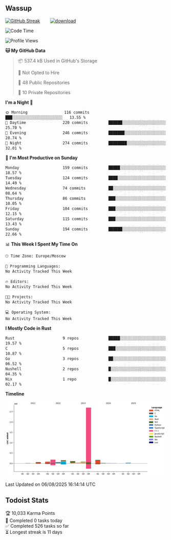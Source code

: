 ## Wassup

<!--
-->

[![GitHub Streak](http://github-readme-streak-stats.herokuapp.com?user=archeoss&theme=shades-of-purple&hide_border=true&date_format=j%20M%5B%20Y%5D)](https://git.io/streak-stats)&nbsp;&nbsp;&nbsp;&nbsp;&nbsp;&nbsp;&nbsp;&nbsp;[![download](https://user-images.githubusercontent.com/68448737/147796309-d8b65b1d-4dde-40d9-b03a-2b42aaa6cd43.jpeg)
](http://bmstu.ru/)

<!--START_SECTION:waka-->
![Code Time](http://img.shields.io/badge/Code%20Time-3%2C995%20hrs%2047%20mins-blue)

![Profile Views](http://img.shields.io/badge/Profile%20Views-0-blue)

**🐱 My GitHub Data** 

> 📦 537.4 kB Used in GitHub's Storage 
 > 
> 🚫 Not Opted to Hire
 > 
> 📜 48 Public Repositories 
 > 
> 🔑 10 Private Repositories 
 > 
**I'm a Night 🦉** 

```text
🌞 Morning                116 commits         ███░░░░░░░░░░░░░░░░░░░░░░   13.55 % 
🌆 Daytime                220 commits         ██████░░░░░░░░░░░░░░░░░░░   25.70 % 
🌃 Evening                246 commits         ███████░░░░░░░░░░░░░░░░░░   28.74 % 
🌙 Night                  274 commits         ████████░░░░░░░░░░░░░░░░░   32.01 % 
```
📅 **I'm Most Productive on Sunday** 

```text
Monday                   159 commits         █████░░░░░░░░░░░░░░░░░░░░   18.57 % 
Tuesday                  124 commits         ████░░░░░░░░░░░░░░░░░░░░░   14.49 % 
Wednesday                74 commits          ██░░░░░░░░░░░░░░░░░░░░░░░   08.64 % 
Thursday                 86 commits          ███░░░░░░░░░░░░░░░░░░░░░░   10.05 % 
Friday                   104 commits         ███░░░░░░░░░░░░░░░░░░░░░░   12.15 % 
Saturday                 115 commits         ███░░░░░░░░░░░░░░░░░░░░░░   13.43 % 
Sunday                   194 commits         ██████░░░░░░░░░░░░░░░░░░░   22.66 % 
```


📊 **This Week I Spent My Time On** 

```text
🕑︎ Time Zone: Europe/Moscow

💬 Programming Languages: 
No Activity Tracked This Week

🔥 Editors: 
No Activity Tracked This Week

🐱‍💻 Projects: 
No Activity Tracked This Week

💻 Operating System: 
No Activity Tracked This Week
```

**I Mostly Code in Rust** 

```text
Rust                     9 repos             █████░░░░░░░░░░░░░░░░░░░░   19.57 % 
C                        5 repos             ███░░░░░░░░░░░░░░░░░░░░░░   10.87 % 
Go                       3 repos             ██░░░░░░░░░░░░░░░░░░░░░░░   06.52 % 
Nushell                  2 repos             █░░░░░░░░░░░░░░░░░░░░░░░░   04.35 % 
Nix                      1 repo              █░░░░░░░░░░░░░░░░░░░░░░░░   02.17 % 
```



**Timeline**

![Lines of Code chart](https://raw.githubusercontent.com/archeoss/archeoss/master/assets/bar_graph.png)


 Last Updated on 06/08/2025 16:14:14 UTC
<!--END_SECTION:waka-->

## Todoist Stats

<!-- TODO-IST:START -->
🏆  10,033 Karma Points           
🌸  Completed 0 tasks today           
✅  Completed 526 tasks so far           
⏳  Longest streak is 11 days
<!-- TODO-IST:END -->
